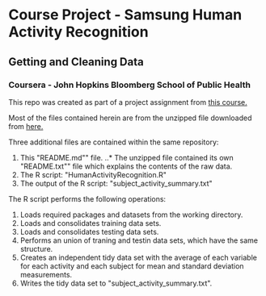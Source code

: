 # Course Project - Samsung Human Activity Recognition
## Getting and Cleaning Data 
### Coursera - John Hopkins Bloomberg School of Public Health 

This repo was created as part of a project assignment from [this course.](https://www.coursera.org/course/getdata)

Most of the files contained herein are from the unzipped file downloaded from [here.](https://d396qusza40orc.cloudfront.net/getdata%2Fprojectfiles%2FUCI%20HAR%20Dataset.zip)

Three additional files are contained within the same repository:
1. This "README.md"" file. 
..* The unzipped file contained its own "README.txt"" file which explains the contents of the raw data.
2. The R script: "HumanActivityRecognition.R" 
3. The output of the R script: "subject_activity_summary.txt"

The R script performs the following operations:
1. Loads required packages and datasets from the working directory.
2. Loads and consolidates training data sets. 
3. Loads and consolidates testing data sets. 
4. Performs an union of traning and testin data sets, which have the same structure.
5. Creates an independent tidy data set with the average of each variable for each activity and each subject for mean and standard deviation measurements.
6. Writes the tidy data set to "subject_activity_summary.txt".

